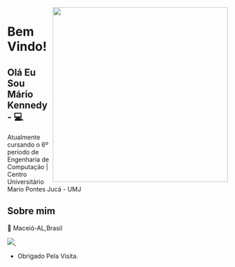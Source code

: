 

<!--
### Hi there 👋
**mkennedysf/mkennedysf** is a ✨ _special_ ✨ repository because its `README.md` (this file) appears on your GitHub profile.

Here are some ideas to get you started:

- 🔭 I’m currently working on ...
- 🌱 I’m currently learning ...
- 👯 I’m looking to collaborate on ...
- 🤔 I’m looking for help with ...
- 💬 Ask me about ...
- 📫 How to reach me: ...
- 😄 Pronouns: ...
- ⚡ Fun fact: ...
-->

<img align="right" width="400" height="400" src="https://media.giphy.com/media/26tn33aiTi1jkl6H6/giphy.gif">

# Bem Vindo!

## Olá Eu Sou Mário Kennedy - 💻 


Atualmente cursando o 6º período de Engenharia de Computação | Centro Universitário Mario Pontes Jucá - UMJ

## Sobre mim

:round_pushpin: Maceió-AL,Brasil

<a href="https://www.linkedin.com/in/mariokennedy/">
    <img src="https://img.shields.io/badge/linkedin-%230077B5.svg?&style=for-the-badge&logo=linkedin&logoColor=white" />
  </a>&nbsp;&nbsp;

- Obrigado Pela Visita.


